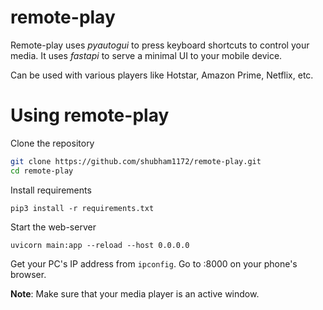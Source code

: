 # remote-play
Remote-play uses *pyautogui* to press keyboard shortcuts to control your media. It uses *fastapi* to serve a minimal UI to your mobile device.

Can be used with various players like Hotstar, Amazon Prime, Netflix, etc.

# Using remote-play
Clone the repository
```bash
git clone https://github.com/shubham1172/remote-play.git
cd remote-play
```

Install requirements
```
pip3 install -r requirements.txt
```

Start the web-server
```
uvicorn main:app --reload --host 0.0.0.0
```

Get your PC's IP address from `ipconfig`. Go to <ipaddr>:8000 on your phone's browser.

**Note**: Make sure that your media player is an active window.

